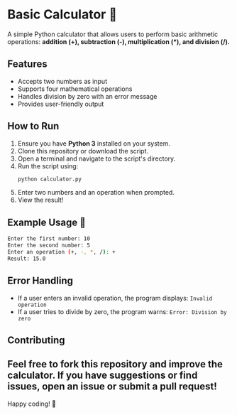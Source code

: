 # Basic Calculator 📱

A simple Python calculator that allows users to perform basic arithmetic operations: **addition (+), subtraction (-), multiplication (*), and division (/).**

## Features
- Accepts two numbers as input
- Supports four mathematical operations
- Handles division by zero with an error message
- Provides user-friendly output

## How to Run
1. Ensure you have **Python 3** installed on your system.
2. Clone this repository or download the script.
3. Open a terminal and navigate to the script's directory.
4. Run the script using:
   ```sh
   python calculator.py
   ```
5. Enter two numbers and an operation when prompted.
6. View the result!

## Example Usage 🎯
```sh
Enter the first number: 10
Enter the second number: 5
Enter an operation (+, -, *, /): +
Result: 15.0
```

## Error Handling 
- If a user enters an invalid operation, the program displays: `Invalid operation`
- If a user tries to divide by zero, the program warns: `Error: Division by zero`

## Contributing
Feel free to fork this repository and improve the calculator. If you have suggestions or find issues, open an **issue** or submit a **pull request**!
---
Happy coding! 🚀

